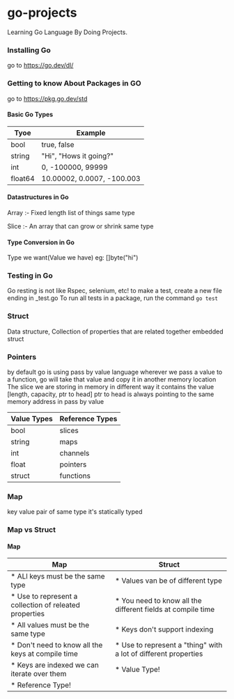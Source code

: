 # go-projects

Learning Go Language By Doing Projects.

### Installing Go

go to https://go.dev/dl/

### Getting to know About Packages in GO

go to https://pkg.go.dev/std

#### Basic Go Types

| Tyoe    | Example                    |
| ------- | -------------------------- |
| bool    | true, false                |
| string  | "Hi", "Hows it going?"     |
| int     | 0, -100000, 99999          |
| float64 | 10.00002, 0.0007, -100.003 |

#### Datastructures in Go

Array :- Fixed length list of things same type

Slice :- An array that can grow or shrink same type

#### Type Conversion in Go

Type we want(Value we have) eg: []byte("hi")

### Testing in Go

Go resting is not like Rspec, selenium, etc!
to make a test, create a new file ending in \_test.go
To run all tests in a package, run the command
`go test`

### Struct

Data structure, Collection of properties that are related together
embedded struct

### Pointers

by default go is using pass by value language
wherever we pass a value to a function, go will take that value and copy it in another memory location
The slice we are storing in memory in different way it contains the value [length, capacity, ptr to head]
ptr to head is always pointing to the same memory address in pass by value

| Value Types | Reference Types |
| ----------- | --------------- |
| bool        | slices          |
| string      | maps            |
| int         | channels        |
| float       | pointers        |
| struct      | functions       |

### Map

key value pair of same type
it's statically typed

### Map vs Struct

#### Map

| Map                                                     | Struct                                                           |
| ------------------------------------------------------- | ---------------------------------------------------------------- |
| \* ALl keys must be the same type                       | \* Values van be of different type                               |
| \* Use to represent a collection of releated properties | \* You need to know all the different fields at compile time     |
| \* All values must be the same type                     | \* Keys don't support indexing                                   |
| \* Don't need to know all the keys at compile time      | \* Use to represent a "thing" with a lot of different properties |
| \* Keys are indexed we can iterate over them            | \* Value Type!                                                   |
| \* Reference Type!                                      |
